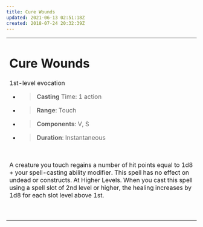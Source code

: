 ```yaml
---
title: Cure Wounds
updated: 2021-06-13 02:51:18Z
created: 2018-07-24 20:32:39Z
---
```


<table><tbody><tr class="odd"><td><h1 id="cure-wounds"><strong>Cure Wounds</strong></h1><p>1st-level evocation</p><ul><li><blockquote><p><strong>Casting</strong> Time: 1 action</p></blockquote></li><li><blockquote><p><strong>Range</strong>: Touch</p></blockquote></li><li><blockquote><p><strong>Components</strong>: V, S</p></blockquote></li><li><blockquote><p><strong>Duration</strong>: Instantaneous</p></blockquote></li></ul><p> </p><p>A creature you touch regains a number of hit points equal to 1d8 + your spell-casting ability modifier. This spell has no effect on undead or constructs. At Higher Levels. When you cast this spell using a spell slot of 2nd level or higher, the healing increases by 1d8 for each slot level above 1st.</p><p> </p></td></tr></tbody></table>